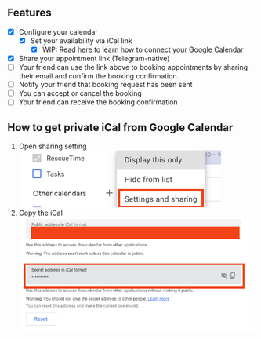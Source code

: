 ## Features

- [x] Configure your calendar
    - [x] Set your availability via iCal link
        - [x] WIP: [Read here to learn how to connect your Google Calendar](#how-to-get-private-ical-from-google-calendar)
- [x] Share your appointment link (Telegram-native)
- [ ] Your friend can use the link above to booking appointments by sharing their email and confirm the booking confirmation.
- [ ] Notify your friend that booking request has been sent
- [ ] You can accept or cancel the booking
- [ ] Your friend can receive the booking confirmation

## How to get private iCal from Google Calendar

1. Open sharing setting
    ![image](./docs/step1.png)
2. Copy the iCal
    ![image](./docs/step2.png)